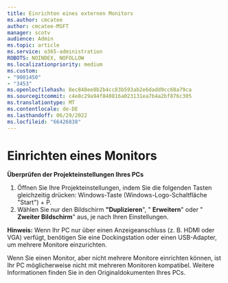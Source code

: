 ```yaml
---
title: Einrichten eines externen Monitors
ms.author: cmcatee
author: cmcatee-MSFT
manager: scotv
audience: Admin
ms.topic: article
ms.service: o365-administration
ROBOTS: NOINDEX, NOFOLLOW
ms.localizationpriority: medium
ms.custom:
- "9001450"
- "3453"
ms.openlocfilehash: 8ec848ee8b2b4cc83b593ab2e6dadd9cc68a79ca
ms.sourcegitcommit: c4e8c29a94f840816a023131ea7b4a2bf876c305
ms.translationtype: MT
ms.contentlocale: de-DE
ms.lasthandoff: 06/29/2022
ms.locfileid: "66426838"
---
```

# <a name="set-up-one-monitor"></a>Einrichten eines Monitors

**Überprüfen der Projekteinstellungen Ihres PCs**

1. Öffnen Sie Ihre Projekteinstellungen, indem Sie die folgenden Tasten gleichzeitig drücken: Windows-Taste (Windows-Logo-Schaltfläche "Start") + P.
2. Wählen Sie nur den Bildschirm **"Duplizieren**", " **Erweitern**" oder " **Zweiter Bildschirm**" aus, je nach Ihren Einstellungen.

**Hinweis:** Wenn Ihr PC nur über einen Anzeigeanschluss (z. B. HDMI oder VGA) verfügt, benötigen Sie eine Dockingstation oder einen USB-Adapter, um mehrere Monitore einzurichten.

Wenn Sie einen Monitor, aber nicht mehrere Monitore einrichten können, ist Ihr PC möglicherweise nicht mit mehreren Monitoren kompatibel. Weitere Informationen finden Sie in den Originaldokumenten Ihres PCs.